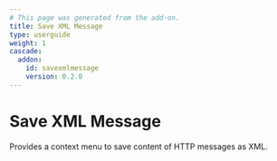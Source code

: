 ```yaml
---
# This page was generated from the add-on.
title: Save XML Message
type: userguide
weight: 1
cascade:
  addon:
    id: savexmlmessage
    version: 0.2.0
---
```


# Save XML Message

Provides a context menu to save content of HTTP messages as XML.

